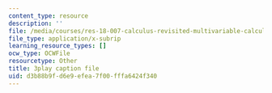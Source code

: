 ```yaml
---
content_type: resource
description: ''
file: /media/courses/res-18-007-calculus-revisited-multivariable-calculus-fall-2011/d3b88b9fd6e9efea7f00fffa6424f340_Rvnv3bPDCs8.srt
file_type: application/x-subrip
learning_resource_types: []
ocw_type: OCWFile
resourcetype: Other
title: 3play caption file
uid: d3b88b9f-d6e9-efea-7f00-fffa6424f340
---
```

